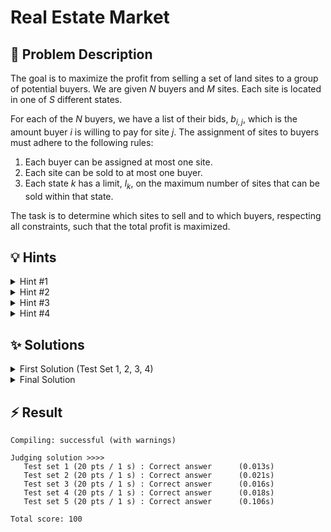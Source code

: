 # Real Estate Market

## 📝 Problem Description

The goal is to maximize the profit from selling a set of land sites to a group of potential buyers. We are given $N$ buyers and $M$ sites. Each site is located in one of $S$ different states.

For each of the $N$ buyers, we have a list of their bids, $b_{i,j}$, which is the amount buyer $i$ is willing to pay for site $j$. The assignment of sites to buyers must adhere to the following rules:
1.  Each buyer can be assigned at most one site.
2.  Each site can be sold to at most one buyer.
3.  Each state $k$ has a limit, $l_k$, on the maximum number of sites that can be sold within that state.

The task is to determine which sites to sell and to which buyers, respecting all constraints, such that the total profit is maximized.

## 💡 Hints

<details>

<summary>Hint #1</summary>

This problem requires assigning items from one group (buyers) to another (sites) to maximize a total value, subject to certain constraints. Think about how to represent the buyers, the sites, and the possible transactions. This structure is a classic sign of an assignment problem, which can often be modeled using a flow network.

</details>

<details>

<summary>Hint #2</summary>

The problem can be modeled as a **Min-Cost Max-Flow** problem. You can construct a network with a source and a sink. The buyers and sites will be nodes in this network. Think about what the capacities and costs on the edges should represent. To maximize profit, you can minimize the *negative* profit. The capacities can enforce the "one-to-one" assignment rule (one buyer per site, one site per buyer).

</details>

<details>

<summary>Hint #3</summary>

The constraint on the number of sites sold per state is a key part of the problem. How can you incorporate this into your flow network? Consider adding an intermediate layer of nodes between the site nodes and the sink. These new nodes can represent the states. What should the capacity of the edges connected to these state nodes be to enforce the sales limits?

</details>

<details>

<summary>Hint #4</summary>

Using negative costs (like `-profit`) requires an algorithm like cycle-canceling, which can be slow. Notice that all bids $b_{i,j}$ are bounded by a maximum value (100). You can transform the costs to be non-negative. Instead of maximizing profit, try minimizing the "lost opportunity". For a bid $b_{i,j}$, the lost opportunity compared to the maximum possible bid of 100 is $100 - b_{i,j}$. Minimizing this quantity is equivalent to maximizing the original profit and results in non-negative edge costs, allowing for faster algorithms.

You simply need to adjust how the final output is calculated.

</details>

## ✨ Solutions

<details>

<summary>First Solution (Test Set 1, 2, 3, 4)</summary>

When reading the problem, we can notice, that we we have 2 “sets”. The set of all sites/lands and the set of all bidders. As we only have connections in-between them we could model this as a **Bipartite Graph**. We would now have to find an assignment between bidders and sites in this graph that maximizes our profit. Usually something like this would be done using Max Flow, but for this we have several problems.

1. Each bidder can only buy one site, which would make us set the capacities to $1$. But this ignores the price, which we want to maximize
2. If we choose the price as capacities, we do not have any good way to ensure that only 1 bidder can buy a site
3. We can not model the limit of the number of sites sold per state

Problem 1. and 2. boil down to the fact, that we **only have 1 value per edge**, but we actually **want to store 2 information**:

1. If a bidder buys something (what we would usually model with the capacity)
2. The price the bidder pays for the site (which we want to maximize)

This leads to using a Min Cost Max Flow approach

Therefore, we can **set all the capacities to** $1$, to ensure that **one bidder can only buy $1$ site**, and **each site can only be bought by $1$  bidder** (standard bipartite Max Flow). 
For the cost this leaves us with the bid $b_{ij}$ connecting bidder $i$ with site $j$. However we **do not want to minimize this,** instead we want to maximize it. Therefore, we can just **flip the sign** and use the cost $-b_{ij}$ instead of $b_{ij}$. We now only have to flip the sign of the final cost in the end.

**Note**: Of course, we only want the cost to take effect in between bidders and sites. So we simply set the cost to $0$ for all other edges

The last problem can easily be solved now, by **adding an additional “layer” between the sites and the sink**. This layer will **model our states**. Each site is then connected to the state it is in. To ensure that in each state, we only sell as many sites as we are allowed to, we can now **set the capacity from the site to the sink, to exactly that limit,** to ensure that no more sites are sold.

This will then solve the first 4 test cases, but for the 5th the code is too slow, as we get a `Time Limit Exceeded`

### Code
```cpp
#include<iostream>
#include<vector>

#include <boost/graph/adjacency_list.hpp>
#include <boost/graph/cycle_canceling.hpp>
#include <boost/graph/push_relabel_max_flow.hpp>
#include <boost/graph/successive_shortest_path_nonnegative_weights.hpp>
#include <boost/graph/find_flow_cost.hpp>

typedef boost::adjacency_list_traits<boost::vecS, boost::vecS, boost::directedS> traits;
typedef boost::adjacency_list<boost::vecS, boost::vecS, boost::directedS, boost::no_property,
    boost::property<boost::edge_capacity_t, long,
        boost::property<boost::edge_residual_capacity_t, long,
            boost::property<boost::edge_reverse_t, traits::edge_descriptor,
                boost::property <boost::edge_weight_t, long> > > > > graph; // new! weightmap corresponds to costs

typedef traits::vertex_descriptor vertex_desc;
typedef boost::graph_traits<graph>::edge_descriptor edge_desc;
typedef boost::graph_traits<graph>::out_edge_iterator out_edge_it; // Iterator

class edge_adder {
 graph &G;

 public:
  explicit edge_adder(graph &G) : G(G) {}
  void add_edge(int from, int to, long capacity, long cost) {
    auto c_map = boost::get(boost::edge_capacity, G);
    auto r_map = boost::get(boost::edge_reverse, G);
    auto w_map = boost::get(boost::edge_weight, G); // new!
    const edge_desc e = boost::add_edge(from, to, G).first;
    const edge_desc rev_e = boost::add_edge(to, from, G).first;
    c_map[e] = capacity;
    c_map[rev_e] = 0; // reverse edge has no capacity!
    r_map[e] = rev_e;
    r_map[rev_e] = e;
    w_map[e] = cost;   // new assign cost
    w_map[rev_e] = -cost;   // new negative cost
  }
};

void solve() {
  // ===== READ INPUT =====
  int N, M, S; std::cin >> N >> M >> S;
  
  std::vector<int> limits(S);
  for(int i = 0; i < S; ++i) {
    std::cin >> limits[i];
  }
  
  std::vector<int> property_to_state(M);
  for(int i = 0; i < M; ++i) {
    std::cin >> property_to_state[i];
  }
  
  std::vector<std::vector<int>> bids(N, std::vector<int>(M));
  for(int i = 0; i < N; ++i) {
    for(int j = 0; j < M; ++j) {
      std::cin >> bids[i][j];
    }
  }
  
  // ===== BUILD GRAPH =====
  graph G(N + M + S);
  edge_adder adder(G);

  // Add Source and Sink
  const vertex_desc v_source = boost::add_vertex(G);
  const vertex_desc v_sink = boost::add_vertex(G);
  
  // Connect Source to Bidders and Bidders to Sites
  for(int i = 0; i < N; ++i) {
    adder.add_edge(v_source, i, 1, 0);
    
    for(int j = 0; j < M; j++) {
      adder.add_edge(i, N + j, 1, - bids[i][j]);
    }
  }
  
  // Connect Sites to States
  for(int i = 0; i < M; ++i) {
    adder.add_edge(N + i, N + M + property_to_state[i] - 1, 1, 0);
  }
  
  // Connect States to Sink
  for(int i = 0; i < S; ++i) {
    adder.add_edge(N + M + i, v_sink, limits[i], 0);
  }

  // ====== CALCULATE FLOW AND COST =====
  int flow = boost::push_relabel_max_flow(G, v_source, v_sink);
  boost::cycle_canceling(G);
  int cost = boost::find_flow_cost(G);
    
  // ===== OUTPUT =====
  std::cout << flow << " " << -cost << std::endl;
}


int main() {
  int T; std::cin >> T;
  
  while(T--) {
    solve();
  }
}
```
</details>

<details>

<summary>Final Solution</summary>

The problem with the previous code was that we are **limited to using** `boost::cycle_canceling` as we have **negative costs**. This is slower in comparison to `boost::successive_shortest_path_nonnegative_weights` but we have to deal with the negative costs.

However, the problem also gives us an **upper bound on the bids**, being $b_{ij} \leq 100$. We can exploit this by **interpreting the cost differently**.

Lets assume that we **expect to sell each site for the maximum price**, which is $100$ as stated in the problem. This would yield us a profit of $n_\text{sold} \cdot 100$. However, we will probably not sell every site for $100$. What we can do now, is that we **choose the cost as the difference $100 - b_{ij}$ between the price we expected ($100$) and the actual price we got** $b_{ij}$. This will:

1. Ensure **all the costs are non-negative**, as $b_{ij} \leq 100$
2. If we minimize the cost, we **minimize the amount of money we “lost out on”**, which will yield the highest profit

If it is easier for you, you can also just say we “remapped”/re-”parametrized” the cost to be non-negative

We now only need to adjust how we calculate the profit:

$$
\text{profit} = n_\text{sold} \cdot 100 - \text{cost}
$$

### Code
```cpp
#include<iostream>
#include<vector>

#include <boost/graph/adjacency_list.hpp>
#include <boost/graph/cycle_canceling.hpp>
#include <boost/graph/push_relabel_max_flow.hpp>
#include <boost/graph/successive_shortest_path_nonnegative_weights.hpp>
#include <boost/graph/find_flow_cost.hpp>

typedef boost::adjacency_list_traits<boost::vecS, boost::vecS, boost::directedS> traits;
typedef boost::adjacency_list<boost::vecS, boost::vecS, boost::directedS, boost::no_property,
    boost::property<boost::edge_capacity_t, long,
        boost::property<boost::edge_residual_capacity_t, long,
            boost::property<boost::edge_reverse_t, traits::edge_descriptor,
                boost::property <boost::edge_weight_t, long> > > > > graph; // new! weightmap corresponds to costs

typedef traits::vertex_descriptor vertex_desc;
typedef boost::graph_traits<graph>::edge_descriptor edge_desc;
typedef boost::graph_traits<graph>::out_edge_iterator out_edge_it; // Iterator

class edge_adder {
 graph &G;

 public:
  explicit edge_adder(graph &G) : G(G) {}
  void add_edge(int from, int to, long capacity, long cost) {
    auto c_map = boost::get(boost::edge_capacity, G);
    auto r_map = boost::get(boost::edge_reverse, G);
    auto w_map = boost::get(boost::edge_weight, G); // new!
    const edge_desc e = boost::add_edge(from, to, G).first;
    const edge_desc rev_e = boost::add_edge(to, from, G).first;
    c_map[e] = capacity;
    c_map[rev_e] = 0; // reverse edge has no capacity!
    r_map[e] = rev_e;
    r_map[rev_e] = e;
    w_map[e] = cost;   // new assign cost
    w_map[rev_e] = -cost;   // new negative cost
  }
};

void solve() {
  // ===== READ INPUT =====
  int N, M, S; std::cin >> N >> M >> S;
  
  std::vector<int> limits(S);
  for(int i = 0; i < S; ++i) {
    std::cin >> limits[i];
  }
  
  std::vector<int> property_to_state(M);
  for(int i = 0; i < M; ++i) {
    std::cin >> property_to_state[i];
  }
  
  std::vector<std::vector<int>> bids(N, std::vector<int>(M));
  for(int i = 0; i < N; ++i) {
    for(int j = 0; j < M; ++j) {
      std::cin >> bids[i][j];
    }
  }
  
  // ===== BUILD GRAPH =====
  graph G(N + M + S);
  edge_adder adder(G);
  auto c_map = boost::get(boost::edge_capacity, G);
  auto r_map = boost::get(boost::edge_reverse, G);
  auto rc_map = boost::get(boost::edge_residual_capacity, G);
  
  // Add Source and Sink
  const vertex_desc v_source = boost::add_vertex(G);
  const vertex_desc v_sink = boost::add_vertex(G);
  
  // Connect Source to Bidders and Bidders to Sites
  for(int i = 0; i < N; ++i) {
    adder.add_edge(v_source, i, 1, 0);
    
    for(int j = 0; j < M; j++) {
      adder.add_edge(i, N + j, 1, 100 - bids[i][j]);
    }
  }
  
  // Connect Sites to States
  for(int i = 0; i < M; ++i) {
    adder.add_edge(N + i, N + M + property_to_state[i] - 1, 1, 0);
  }
  
  // Connect States to Sink
  for(int i = 0; i < S; ++i) {
    adder.add_edge(N + M + i, v_sink, limits[i], 0);
  }

  // ====== CALCULATE FLOW AND COST =====
  boost::successive_shortest_path_nonnegative_weights(G, v_source, v_sink);
  int cost = boost::find_flow_cost(G);

  int sold = 0;
  out_edge_it e, eend;
  for(boost::tie(e, eend) = boost::out_edges(boost::vertex(v_sink, G), G); e != eend; ++e)
    sold += rc_map[*e] - c_map[*e];  

  int revenue = 100 * sold - cost;
  std::cout << sold << " " << revenue << std::endl;
}


int main() {
  int T; std::cin >> T;
  
  while(T--) {
    solve();
  }
}
```
</details>

## ⚡ Result

```plaintext
Compiling: successful (with warnings)

Judging solution >>>>
   Test set 1 (20 pts / 1 s) : Correct answer      (0.013s)
   Test set 2 (20 pts / 1 s) : Correct answer      (0.021s)
   Test set 3 (20 pts / 1 s) : Correct answer      (0.016s)
   Test set 4 (20 pts / 1 s) : Correct answer      (0.018s)
   Test set 5 (20 pts / 1 s) : Correct answer      (0.106s)

Total score: 100
```